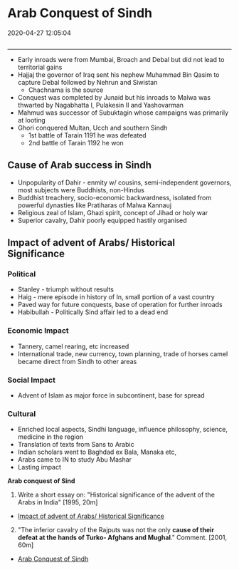 # Arab Conquest of Sindh
2020-04-27 12:05:04

```toc
```
---

-   Early inroads were from Mumbai, Broach and Debal but did not lead to territorial gains
-   Hajjaj the governor of Iraq sent his nephew Muhammad Bin Qasim to capture Debal followed by Nehrun and Siwistan
    -   Chachnama is the source
-   Conquest was completed by Junaid but his inroads to Malwa was thwarted by Nagabhatta I, Pulakesin II and Yashovarman
-   Mahmud was successor of Subuktagin whose campaigns was primarily at looting
-   Ghori conquered Multan, Ucch and southern Sindh
    -   1st battle of Tarain 1191 he was defeated
    -   2nd battle of Tarain 1192 he won

## Cause of Arab success in Sindh
-   Unpopularity of Dahir - enmity w/ cousins, semi-independent governors, most subjects were Buddhists, non-Hindus
-   Buddhist treachery, socio-economic backwardness, isolated from powerful dynasties like Pratiharas of Malwa Kannauj
-   Religious zeal of Islam, Ghazi spirit, concept of Jihad or holy war
-   Superior cavalry, Dahir poorly equipped hastily organised

##    Impact of advent of Arabs/ Historical Significance

### Political
-   Stanley - triumph without results
-   Haig - mere episode in history of In, small portion of a vast country
-   Paved way for future conquests, base of operation for further inroads
-   Habibullah - Politically Sind affair led to a dead end

### Economic Impact
-   Tannery, camel rearing, etc increased
-   International trade, new currency, town planning, trade of horses camel became direct from Sindh to other areas

### Social Impact
-   Advent of Islam as major force in subcontinent, base for spread

### Cultural
-   Enriched local aspects, Sindhi language, influence philosophy, science, medicine in the region
-   Translation of texts from Sans to Arabic
-   Indian scholars went to Baghdad ex Bala, Manaka etc,
-   Arabs came to IN to study Abu Mashar
-   Lasting impact
 

 







**Arab conquest of Sind**


1. Write a short essay on: "Historical significance of the advent of the Arabs in India" [1995,
20m]
-   [Impact of advent of Arabs/ Historical Significance](onenote:[[Arab]]%20Conquest%20of%20Sindh&section-id={762B0AE5-2A23-4D1F-9D30-89664CBE1143}&page-id={486C5362-A201-4CAE-AA0D-0E7CB107EC23}&object-id={1AEB5844-DA0D-4C46-BABF-C0C684947F2F}&1A&base-path=https://d.docs.live.net/bbc8be5bd337910c/Documents/History%20Optional/Ancient%20History/Part%20II/Regional%20States%20during%20Gupta%20Era.one)




2. "The inferior cavalry of the Rajputs was not the only **cause of their defeat at the hands of Turko- Afghans and Mughal**." Comment. [2001, 60m]
-   [Arab Conquest of Sindh](onenote:[[Arab]]%20Conquest%20of%20Sindh&section-id={762B0AE5-2A23-4D1F-9D30-89664CBE1143}&page-id={486C5362-A201-4CAE-AA0D-0E7CB107EC23}&end&base-path=https://d.docs.live.net/bbc8be5bd337910c/Documents/History%20Optional/Ancient%20History/Part%20II/Regional%20States%20during%20Gupta%20Era.one)